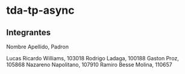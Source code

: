 # tda-tp-async

## Integrantes

Nombre Apellido, Padron

Lucas Ricardo Williams, 103018
Rodrigo Ladaga, 100188
Gaston Proz, 105868
Nazareno Napolitano, 107910
Ramiro Besse Molina, 110657
